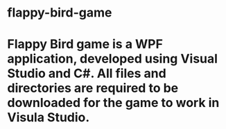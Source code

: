 # flappy-bird-game
# Flappy Bird game is a WPF application, developed using Visual Studio and C#. All files and directories are required to be downloaded for the game to work in Visula Studio.
